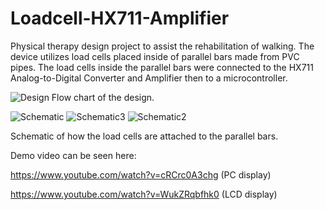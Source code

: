 # Loadcell-HX711-Amplifier
Physical therapy design project to assist the rehabilitation of walking. The device utilizes load cells placed inside of parallel bars made from PVC pipes.
The load cells inside the parallel bars were connected to the HX711 Analog-to-Digital Converter and Amplifier then to a microcontroller.

![Design](https://i.imgur.com/FyabHiU.png)
Flow chart of the design.


![Schematic](https://i.imgur.com/qwsflj2.png)
![Schematic3](https://i.imgur.com/aFkal72.png)
![Schematic2](https://i.imgur.com/OG3kZZT.png)


Schematic of how the load cells are attached to the parallel bars.

Demo video can be seen here:

https://www.youtube.com/watch?v=cRCrc0A3chg (PC display)


https://www.youtube.com/watch?v=WukZRqbfhk0 (LCD display)
